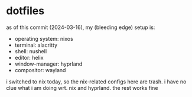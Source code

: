 # dotfiles
as of this commit (2024-03-16), my (bleeding edge) setup is: 
- operating system: nixos
- terminal: alacritty
- shell: nushell
- editor: helix
- window-manager: hyprland
- compositor: wayland

i switched to nix today, so the nix-related configs here are trash. i have no clue what i am doing wrt. nix and hyprland. the rest works fine
